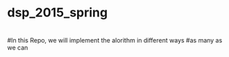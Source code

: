 # dsp_2015_spring
#
#
#In this Repo, we will implement the alorithm in different ways 
#as many as we can
